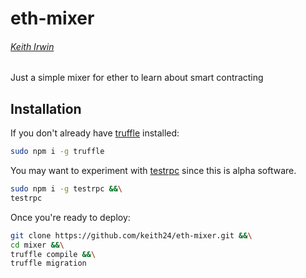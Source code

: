 # eth-mixer
###### [Keith Irwin](https://keithirwin.us/)

Just a simple mixer for ether to learn about smart contracting

## Installation

If you don't already have [truffle](https://github.com/trufflesuite/truffle) installed: 

```sh
sudo npm i -g truffle
```

You may want to experiment with [testrpc](https://github.com/ethereumjs/testrpc) since this is alpha software.  

```sh
sudo npm i -g testrpc &&\
testrpc
```

Once you're ready to deploy: 

```sh
git clone https://github.com/keith24/eth-mixer.git &&\
cd mixer &&\
truffle compile &&\
truffle migration
```
